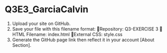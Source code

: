# Q3E3_GarciaCalvin

1. Upload your site on GitHub.
2. Save your file with this filename format:
      💜Repository: Q3-EXERCISE 3
      💜HTML Filename: index.html
      💜External CSS: style.css
3. Generate the GitHub page link then reflect it in your account [About Section].
